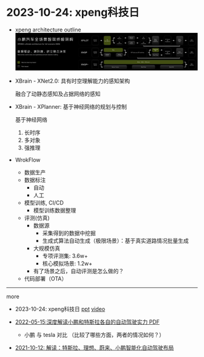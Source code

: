 
# 2023-10-24: xpeng科技日

* xpeng architecture outline
![xpeng architecture outline](./assets/image.png)

* XBrain - XNet2.0: 具有时空理解能力的感知架构

    融合了动静态感知及占据网络的感知

* XBrain - XPlanner: 基于神经网络的规划与控制

    基于神经网络

    1. 长时序
    1. 多对象
    1. 强推理

* WrokFlow

    * 数据生产
    * 数据标注
        * 自动
        * 人工
    * 模型训练, CI/CD
        * 模型训练数据整理
    * 评测(仿真)
        * 数据源
            * 采集得到的数据中挖掘
            * 生成式算法自动生成（极限场景）：基于真实道路情况批量生成
        * 大规模仿真
            * 专项评测集: 3.6w+
            * 核心模拟场景: 1.2w+
        * 有了场景之后，自动评测是怎么做的？    
    * 代码部署（OTA）

---
more

* 2023-10-24: xpeng科技日 [ppt](https://pan.baidu.com/s/1gotBxDgyhAOdu2FOXi0kTQ) [video](https://www.bilibili.com/video/BV1nM411X7Xg)

* [2022-05-15:深度解读小鹏和特斯拉各自的自动驾驶实力 PDF](http://www.evinchina.com/articleshow-356.html)
    * 小鹏 与 tesla 对比 （比较了哪些方面，两者的情况如何？）
* [2021-10-12: 解读：特斯拉、理想、蔚来、小鹏智能化自动驾驶布局](http://www.evinchina.com/huodongshow-103.html)